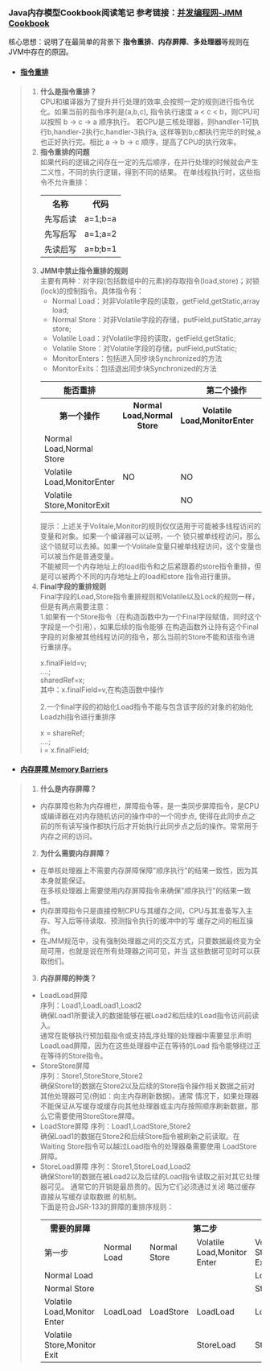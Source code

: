 ### Java内存模型Cookbook阅读笔记 参考链接：[并发编程网-JMM Cookbook](http://ifeve.com/jmm-cookbook/)

核心思想：说明了在最简单的背景下 **指令重排**、**内存屏障**、**多处理器**等规则在JVM中存在的原因。

*   #### [指令重排](http://ifeve.com/jmm-cookbook-reorderings/)
> 1. **什么是指令重排？**     
   > CPU和编译器为了提升并行处理的效率,会按照一定的规则进行指令优化。如果当前的指令序列是(a,b,c),
   指令执行速度 a < c < b，则CPU可以按照 b -> c -> a 顺序执行。
   若CPU是三核处理器，则handler-1可执行b,handler-2执行c,handler-3执行a,
   这样等到b,c都执行完毕的时候,a也正好执行完。相比 a -> b -> c 顺序，提高了CPU的执行效率。
> 2. **指令重排的问题**        
   > 如果代码的逻辑之间存在一定的先后顺序，在并行处理的时候就会产生二义性，不同的执行逻辑，得到不同的结果。
   在单线程执行时，这些指令不允许重排： 
         <table>
            <tr>
                <th>名称</th><th>代码</th>
            </tr>
            <tr>
                <td>先写后读</td>
                <td>a=1;b=a</td>
            </tr>
            <tr>
                <td>先写后写</td>
                <td>a=1;a=2</td>
            </tr>
            <tr>
                <td>先读后写</td>
                <td>a=b;b=1</td>
            </tr>
        </table>            
> 3. **JMM中禁止指令重排的规则**        
   > 主要有两种：对字段(包括数组中的元素)的存取指令(load,store)；对锁(lock)的控制指令。具体指令有：        
        <ul>
            <li>
                Normal Load：对非Volatile字段的读取，getField,getStatic,array load;   
            </li>
            <li>
                Normal Store：对非Volatile字段的存储，putField,putStatic,array store;   
            </li>
            <li>
                Volatile Load：对Volatile字段的读取，getField,getStatic;   
            </li>
            <li>
                Volatile Store：对Volatile字段的存储，putField,putStatic;   
            </li>
            <li>
                MonitorEnters：包括进入同步块Synchronized的方法
            </li>
            <li>
                MonitorExits：包括退出同步块Synchronized的方法
            </li>
        </ul>
        <table>
            <tr>
                <th>能否重排</th>
                <th colspan="3">第二个操作</th>
            </tr>
            <tr>
                <th>第一个操作</th>
                <th>Normal Load,Normal Store</th>
                <th>Volatile Load,MonitorEnter</th>
                <th>Volatile Store,MonitorExit</th>
            </tr>
            <tr>
                <td>Normal Load,Normal Store</td>
                <td></td>
                <td></td>
                <td>NO</td>
            </tr>
            <tr>
                <td>Volatile Load,MonitorEnter</td>
                <td>NO</td>
                <td>NO</td>
                <td>NO</td>
            </tr>
            <tr>
                <td>Volatile Store,MonitorExit</td>
                <td></td>
                <td>NO</td>
                <td>NO</td>
            </tr>
        </table>
    提示：上述关于Volitale,Monitor的规则仅仅适用于可能被多线程访问的变量和对象。如果一个编译器可以证明，一个
    锁只被单线程访问，那么这个锁就可以去掉。如果一个Volitale变量只被单线程访问，这个变量也可以被当作是普通变量。      
    不能被同一个内存地址上的load指令和之后紧跟着的store指令重排，但是可以被两个不同的内存地址上的load和store
    指令进行重排。
> 4. **Final字段的重排规则**       
   > Final字段的Load,Store指令重排规则和Volatile以及Lock的规则一样，但是有两点需要注意：       
    1.如果有一个Store指令（在构造函数中为一个Final字段赋值，同时这个字段是一个引用），如果后续的指令能够
     在构造函数外让持有这个Final字段的对象被其他线程访问的指令，那么当前的Store不能和该指令进行重排序。
      <p>
        x.finalField=v;     
        ....;       
        sharedRef=x;</span>     
        其中：x.finalField=v,在构造函数中操作
      </p>
    2.一个final字段的初始化Load指令不能与包含该字段的对象的初始化Loadzhi指令进行重排序
      <p>
       x = shareRef;        
       ....;        
       i = x.finalField;
      </p>  

*   #### [内存屏障 Memory Barriers](http://ifeve.com/jmm-cookbook-mb/)   
> 1. **什么是内存屏障？**
   > * 内存屏障也称为内存栅栏，屏障指令等，是一类同步屏障指令，是CPU或编译器在对内存随机访问的操作中的一个同步点,
   使得在此同步点之前的所有读写操作都执行后才开始执行此同步点之后的操作。常常用于内存之间的访问。 
> 2. **为什么需要内存屏障？**     
   > * 在单核处理器上不需要内存屏障保障"顺序执行"的结果一致性，因为其本身就能保证。      
   在多核处理器上需要使用内存屏障指令来确保"顺序执行"的结果一致性。
   > * 内存屏障指令只是直接控制CPU与其缓存之间，CPU与其准备写入主存、写入后等待读取、预测指令执行的缓冲中的写
   缓存之间的相互操作。
   > * 在JMM规范中，没有强制处理器之间的交互方式，只要数据最终变为全局可用，也就是说在所有处理器之间可见，并当
   这些数据可见时可以获取他们。
> 3. **内存屏障的种类？**    
   > * LoadLoad屏障       
   序列：Load1,LoadLoad1,Load2     
   确保Load1所要读入的数据能够在被Load2和后续的Load指令访问前读入。      
   通常在能够执行预加载指令或支持乱序处理的处理器中需要显示声明LoadLoad屏障，因为在这些处理器中正在等待的Load
   指令能够绕过正在等待的Store指令。      
   > * StoreStore屏障     
   序列：Store1,StoreStore,Store2      
   确保Store1的数据在Store2以及后续的Store指令操作相关数据之前对其他处理器可见(例如：向主内存刷新数据)。通常
   情况下，如果处理器不能保证从写缓存或缓存向其他处理器或主内存按照顺序刷新数据，那么它需要使用StoreStore屏障。     
   > * LoadStore屏障
   序列：Load1,LoadStore,Store2        
   确保Load1的数据在Store2和后续Store指令被刷新之前读取。在 Waiting Store指令可以越过Load指令的处理器桑需要使用
   LoadStore屏障。      
   > * StoreLoad屏障
   序列：Store1,StoreLoad,Load2        
   确保Store1的数据在被Load2以及后续的Load指令读取之前对其它处理器可见。
   通常它的开销是最昂贵的。因为它们必须通过关闭 略过缓存直接从写缓存读取数据 的机制。       
   下面是符合JSR-133的屏障的重排序规则：        
       <table>
            <tr>
                <th>需要的屏障</th>
                <th colspan="4">第二步</th>
            </tr>
            <tr>
                <td>第一步</td>
                <td>Normal Load</td>
                <td>Normal Store</td>
                <td>Volatile Load,Monitor Enter</td>
                <td>Volatile Store,Monitor Exit</td>
            </tr>
            <tr>
                <td>Normal Load</td>
                <td></td>
                <td></td>
                <td></td>
                <td>Load Store</td>
            </tr>
            <tr>
                <td>Normal Store</td>
                <td></td>
                <td></td>
                <td></td>
                <td>Store Store</td>
            </tr>
            <tr>
                <td>Volatile Load,Monitor Enter</td>
                <td>LoadLoad</td>
                <td>LoadStore</td>
                <td>LoadLoad</td>
                <td>LoadStore</td>
            </tr>
            <tr>
                <td>Volatile Store,Monitor Exit</td>
                <td></td>
                <td></td>
                <td>StoreLoad</td>
                <td>Store Store</td>
            </tr>
       </table>      
